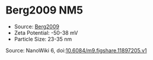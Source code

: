 <a name="material" />

# Berg2009 NM5
<script type="application/ld+json">
  {
    "@context": "https://schema.org/",
    "@type": "ChemicalSubstance",
    "@id": "https://egonw.github.io/nanowiki/nanowiki149.html#material",
    "http://purl.org/dc/terms/conformsTo":
      {
        "@type": "CreativeWork",
        "@id": "https://bioschemas.org/profiles/ChemicalSubstance/0.4-RELEASE/"
      },
    "identfier": "149",
    "name": "Berg2009 NM5",
    "url": "https://egonw.github.io/nanowiki/nanowiki149.html#material",
    "sameAs": "http://127.0.0.1/mediawiki/index.php/Special:URIResolver/Berg2009_NM5"
  }
</script>


* Source: [Berg2009](articleBerg2009.md)
* Zeta Potential: -50-38 mV
* Particle Size: 23-35 nm


Source: NanoWiki 6, doi:[10.6084/m9.figshare.11897205.v1](https://doi.org/10.6084/m9.figshare.11897205.v1)

